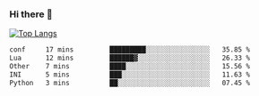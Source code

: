 ### Hi there 👋

<!--
**3Xpl0it3r/3Xpl0it3r** is a ✨ _special_ ✨ repository because its `README.md` (this file) appears on your GitHub profile.

Here are some ideas to get you started:

- 🔭 I’m currently working on ...
- 🌱 I’m currently learning ...
- 👯 I’m looking to collaborate on ...
- 🤔 I’m looking for help with ...
- 💬 Ask me about ...
- 📫 How to reach me: ...
- 😄 Pronouns: ...
- ⚡ Fun fact: ...
-->


[![Top Langs](https://github-readme-stats.vercel.app/api/top-langs/?username=3Xpl0it3r&layout=compact)](https://github.com/3Xpl0it3r/3Xpl0it3r)

<!--START_SECTION:waka-->

```txt
conf     17 mins         █████████░░░░░░░░░░░░░░░░   35.85 %
Lua      12 mins         ██████▓░░░░░░░░░░░░░░░░░░   26.33 %
Other    7 mins          ████░░░░░░░░░░░░░░░░░░░░░   15.56 %
INI      5 mins          ███░░░░░░░░░░░░░░░░░░░░░░   11.63 %
Python   3 mins          ██░░░░░░░░░░░░░░░░░░░░░░░   07.45 %
```

<!--END_SECTION:waka-->
